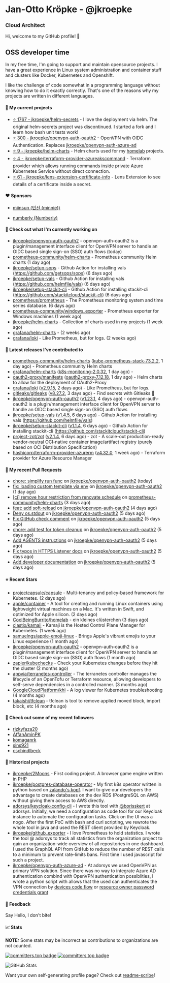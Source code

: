# Jan-Otto Kröpke - @jkroepke
### Cloud Architect 

Hi, welcome to my GitHub profile! 👋

## OSS developer time
In my free time, I'm going to support and maintain opensource projects. I have a great experience in Linux system administration and container stuff and clusters like Docker, Kubernetes and Openshift.

I like the challenge of code somewhat in a programming language without knowing how to do it exactly correctly. That's one of the reasons why my projects are written in different languages.

#### 🌱 My current projects
- [⭐️ 1767 - jkroepke/helm-secrets](https://github.com/jkroepke/helm-secrets) - I love the deployment via helm. The original helm-secrets project was discontinued. I started a fork and I learn how bash unit tests work!
- [⭐️ 300 - jkroepke/openvpn-auth-oauth2](https://github.com/jkroepke/openvpn-auth-oauth2) - OpenVPN with OIDC Authentication. Replaces  [jkroepke/openvpn-auth-azure-ad](https://github.com/jkroepke/openvpn-auth-azure-ad) 
- [⭐️ 9 - jkroepke/helm-charts](https://github.com/jkroepke/helm-charts) - Helm charts used for my [homelab](https://github.com/jkroepke/homelab) projects.
- [⭐️ 4 - jkroepke/terraform-provider-azureakscommand](https://github.com/jkroepke/terraform-provider-azureakscommand) - Terraform provider which allows running commands inside private Azure Kubernetes Service without direct connection.
- [⭐️ 61 - jkroepke/lens-extension-certificate-info](https://github.com/jkroepke/lens-extension-certificate-info) - Lens Extension to see details of a certificate inside a secret.

#### ❤️ Sponsors

- [miinsun (민선 (minnie))](https://github.com/miinsun)

- [numberly (Numberly)](https://github.com/numberly)


#### 👷 Check out what I'm currently working on

- [jkroepke/openvpn-auth-oauth2](https://github.com/jkroepke/openvpn-auth-oauth2) - openvpn-auth-oauth2 is a plugin/management interface client for OpenVPN server to handle an OIDC based single sign-on (SSO) auth flows (today)
- [prometheus-community/helm-charts](https://github.com/prometheus-community/helm-charts) - Prometheus community Helm charts (1 day ago)
- [jkroepke/setup-sops](https://github.com/jkroepke/setup-sops) - Github Action for installing vals (https://github.com/getsops/sops) (6 days ago)
- [jkroepke/setup-vals](https://github.com/jkroepke/setup-vals) - Github Action for installing vals (https://github.com/helmfile/vals) (6 days ago)
- [jkroepke/setup-stackit-cli](https://github.com/jkroepke/setup-stackit-cli) - Github Action for installing stackit-cli (https://github.com/stackitcloud/stackit-cli) (6 days ago)
- [prometheus/prometheus](https://github.com/prometheus/prometheus) - The Prometheus monitoring system and time series database. (6 days ago)
- [prometheus-community/windows_exporter](https://github.com/prometheus-community/windows_exporter) - Prometheus exporter for Windows machines (1 week ago)
- [jkroepke/helm-charts](https://github.com/jkroepke/helm-charts) - Collection of charts used in my projects (1 week ago)
- [grafana/helm-charts](https://github.com/grafana/helm-charts) -  (2 weeks ago)
- [grafana/loki](https://github.com/grafana/loki) - Like Prometheus, but for logs. (2 weeks ago)

#### 🔭 Latest releases I've contributed to

- [prometheus-community/helm-charts](https://github.com/prometheus-community/helm-charts) ([kube-prometheus-stack-73.2.2](https://github.com/prometheus-community/helm-charts/releases/tag/kube-prometheus-stack-73.2.2), 1 day ago) - Prometheus community Helm charts
- [grafana/helm-charts](https://github.com/grafana/helm-charts) ([k8s-monitoring-2.0.32](https://github.com/grafana/helm-charts/releases/tag/k8s-monitoring-2.0.32), 1 day ago) - 
- [oauth2-proxy/manifests](https://github.com/oauth2-proxy/manifests) ([oauth2-proxy-7.12.18](https://github.com/oauth2-proxy/manifests/releases/tag/oauth2-proxy-7.12.18), 1 day ago) - Helm charts to allow for the deployment of OAuth2-Proxy
- [grafana/loki](https://github.com/grafana/loki) ([v2.9.15](https://github.com/grafana/loki/releases/tag/v2.9.15), 2 days ago) - Like Prometheus, but for logs.
- [gitleaks/gitleaks](https://github.com/gitleaks/gitleaks) ([v8.27.2](https://github.com/gitleaks/gitleaks/releases/tag/v8.27.2), 3 days ago) - Find secrets with Gitleaks 🔑
- [jkroepke/openvpn-auth-oauth2](https://github.com/jkroepke/openvpn-auth-oauth2) ([v1.23.1](https://github.com/jkroepke/openvpn-auth-oauth2/releases/tag/v1.23.1), 4 days ago) - openvpn-auth-oauth2 is a plugin/management interface client for OpenVPN server to handle an OIDC based single sign-on (SSO) auth flows
- [jkroepke/setup-vals](https://github.com/jkroepke/setup-vals) ([v1.4.5](https://github.com/jkroepke/setup-vals/releases/tag/v1.4.5), 6 days ago) - Github Action for installing vals (https://github.com/helmfile/vals)
- [jkroepke/setup-stackit-cli](https://github.com/jkroepke/setup-stackit-cli) ([v1.1.4](https://github.com/jkroepke/setup-stackit-cli/releases/tag/v1.1.4), 6 days ago) - Github Action for installing stackit-cli (https://github.com/stackitcloud/stackit-cli)
- [project-zot/zot](https://github.com/project-zot/zot) ([v2.1.4](https://github.com/project-zot/zot/releases/tag/v2.1.4), 6 days ago) - zot - A scale-out production-ready vendor-neutral OCI-native container image/artifact registry (purely based on OCI Distribution Specification)
- [hashicorp/terraform-provider-azurerm](https://github.com/hashicorp/terraform-provider-azurerm) ([v4.32.0](https://github.com/hashicorp/terraform-provider-azurerm/releases/tag/v4.32.0), 1 week ago) - Terraform provider for Azure Resource Manager

#### 🔨 My recent Pull Requests

- [chore: simplify run func](https://github.com/jkroepke/openvpn-auth-oauth2/pull/523) on [jkroepke/openvpn-auth-oauth2](https://github.com/jkroepke/openvpn-auth-oauth2) (today)
- [fix: loading custom template via env](https://github.com/jkroepke/openvpn-auth-oauth2/pull/522) on [jkroepke/openvpn-auth-oauth2](https://github.com/jkroepke/openvpn-auth-oauth2) (1 day ago)
- [[ci] remove hour restriction from renovate schedule](https://github.com/prometheus-community/helm-charts/pull/5746) on [prometheus-community/helm-charts](https://github.com/prometheus-community/helm-charts) (3 days ago)
- [feat: add soft-reload](https://github.com/jkroepke/openvpn-auth-oauth2/pull/519) on [jkroepke/openvpn-auth-oauth2](https://github.com/jkroepke/openvpn-auth-oauth2) (4 days ago)
- [Deny os.stdout](https://github.com/jkroepke/openvpn-auth-oauth2/pull/518) on [jkroepke/openvpn-auth-oauth2](https://github.com/jkroepke/openvpn-auth-oauth2) (5 days ago)
- [Fix GitHub check comment](https://github.com/jkroepke/openvpn-auth-oauth2/pull/517) on [jkroepke/openvpn-auth-oauth2](https://github.com/jkroepke/openvpn-auth-oauth2) (5 days ago)
- [chore: add test for token cleanup](https://github.com/jkroepke/openvpn-auth-oauth2/pull/516) on [jkroepke/openvpn-auth-oauth2](https://github.com/jkroepke/openvpn-auth-oauth2) (5 days ago)
- [Add AGENTS instructions](https://github.com/jkroepke/openvpn-auth-oauth2/pull/515) on [jkroepke/openvpn-auth-oauth2](https://github.com/jkroepke/openvpn-auth-oauth2) (5 days ago)
- [Fix typos in HTTPS Listener docs](https://github.com/jkroepke/openvpn-auth-oauth2/pull/514) on [jkroepke/openvpn-auth-oauth2](https://github.com/jkroepke/openvpn-auth-oauth2) (5 days ago)
- [Add developer documentation](https://github.com/jkroepke/openvpn-auth-oauth2/pull/513) on [jkroepke/openvpn-auth-oauth2](https://github.com/jkroepke/openvpn-auth-oauth2) (5 days ago)

#### ⭐ Recent Stars

- [projectcapsule/capsule](https://github.com/projectcapsule/capsule) - Multi-tenancy and policy-based framework for Kubernetes. (2 days ago)
- [apple/container](https://github.com/apple/container) - A tool for creating and running Linux containers using lightweight virtual machines on a Mac. It's written in Swift, and optimized for Apple silicon.  (2 days ago)
- [CoolBeingBurrito/homelab](https://github.com/CoolBeingBurrito/homelab) - ein kleines clüsterchen (3 days ago)
- [clastix/kamaji](https://github.com/clastix/kamaji) - Kamaji is the Hosted Control Plane Manager for Kubernetes. (1 week ago)
- [samuelngs/apple-emoji-linux](https://github.com/samuelngs/apple-emoji-linux) - Brings Apple's vibrant emojis to your Linux experience (1 month ago)
- [jkroepke/openvpn-auth-oauth2](https://github.com/jkroepke/openvpn-auth-oauth2) - openvpn-auth-oauth2 is a plugin/management interface client for OpenVPN server to handle an OIDC based single sign-on (SSO) auth flows (1 month ago)
- [zapier/kubechecks](https://github.com/zapier/kubechecks) - Check your Kubernetes changes before they hit the cluster (2 months ago)
- [appvia/terranetes-controller](https://github.com/appvia/terranetes-controller) - The terranetes controller manages the lifecycle of an OpenTofu or Terraform resource, allowing developers to self-serve dependencies in a controlled manner. (3 months ago)
- [GoogleCloudPlatform/khi](https://github.com/GoogleCloudPlatform/khi) - A log viewer for Kubernetes troubleshooting (4 months ago)
- [takaishi/tfclean](https://github.com/takaishi/tfclean) - tfclean is tool to remove applied moved block, import block, etc (4 months ago)

#### 👯 Check out some of my recent followers

- [rizkyfaza20](https://github.com/rizkyfaza20)
- [AffanAminPK](https://github.com/AffanAminPK)
- [komaganrk](https://github.com/komaganrk)
- [sins921](https://github.com/sins921)
- [cschindlbeck](https://github.com/cschindlbeck)

#### 📜 Historical projects
- [jkroepke/2Moons](https://github.com/jkroepke/2Moons) - First coding project. A browser game engine written in PHP
- [jkroepke/postgres-database-operator](https://github.com/jkroepke/postgres-database-operator) - My first k8s operator written in python based on [zalando's kopf](https://github.com/zalando-incubator/kopf). I want to give our developers the advantage to create databases on the dev RDS (PostgreSQL on AWS) without giving them access to AWS directly.
- [adorsys/keycloak-config-cli](https://github.com/adorsys/keycloak-config-cli) - I wrote this tool with [@borisskert](https://github.com/borisskert) at adorsys. Initially, we need a configuration as code tool for our Keycloak instance to automate the configuration tasks. Click on the UI was a nogo. After the first PoC with bash and curl scripting, we rewrote the whole tool in java and used the REST client provided by Keycloak.
- [jkroepke/github_exporter](https://github.com/jkroepke/github_exporter) - I love Prometheus to hold statistics. I wrote the tool @ adorsys to track all statistics from the organization project to gain an organization-wide overview of all repositories in one dashboard. I used the GraphQL API from GitHub to reduce the number of REST calls to a minimum to prevent rate-limits bans. First time I used javascript for such a project.
- [jkroepke/openvpn-auth-azure-ad](https://github.com/jkroepke/openvpn-auth-azure-ad) - At adorsys we used OpenVPN as primary VPN solution. Since there was no way to integrate Azure AD authentication combind with OpenVPN authentication possiblities, I wrote a python script with allows that the used can authenticates the VPN connection by [devices code flow](https://docs.microsoft.com/en-us/azure/active-directory/develop/v2-oauth2-device-code) or [resource owner password credentials grant](https://docs.microsoft.com/en-us/azure/active-directory/develop/v2-oauth-ropc)

#### 💬 Feedback

Say Hello, I don't bite!

#### 📈 Stats

**NOTE:** Some stats may be incorrect as contributions to organizations
are not counted.

[![committers.top badge](https://user-badge.committers.top/germany/jkroepke.svg)](https://user-badge.committers.top/germany/jkroepke)
[![committers.top badge](https://user-badge.committers.top/germany_public/jkroepke.svg)](https://user-badge.committers.top/germany_public/jkroepke)

![GitHub Stats](https://github-readme-stats.vercel.app/api?username=jkroepke&count_private=false&theme=tokyonight&show_icons=true)

Want your own self-generating profile page? Check out [readme-scribe](https://github.com/muesli/readme-scribe)!
